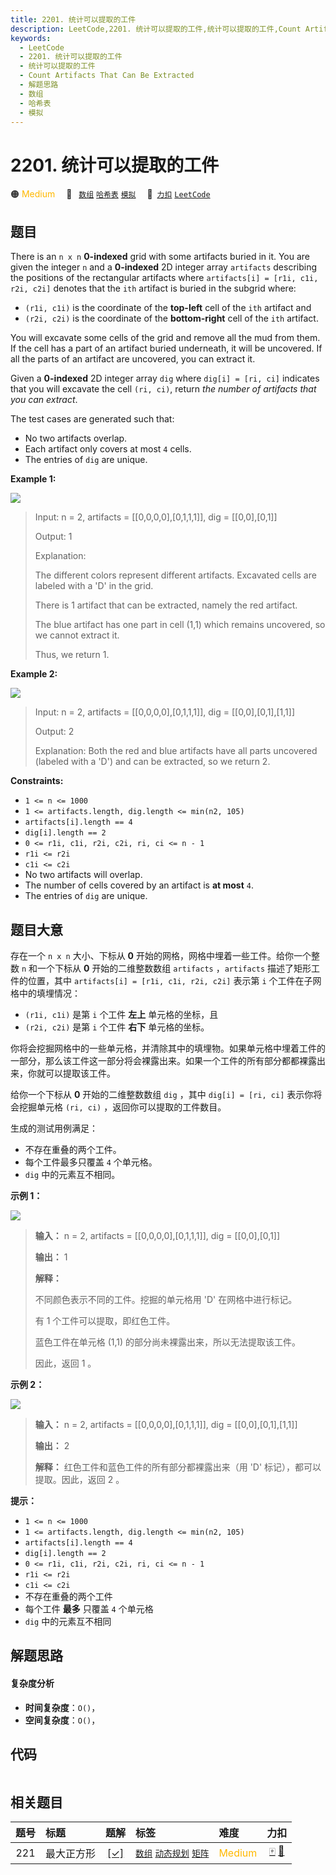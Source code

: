 ```yaml
---
title: 2201. 统计可以提取的工件
description: LeetCode,2201. 统计可以提取的工件,统计可以提取的工件,Count Artifacts That Can Be Extracted,解题思路,数组,哈希表,模拟
keywords:
  - LeetCode
  - 2201. 统计可以提取的工件
  - 统计可以提取的工件
  - Count Artifacts That Can Be Extracted
  - 解题思路
  - 数组
  - 哈希表
  - 模拟
---
```


# 2201. 统计可以提取的工件

🟠 <font color=#ffb800>Medium</font>&emsp; 🔖&ensp; [`数组`](/tag/array.md) [`哈希表`](/tag/hash-table.md) [`模拟`](/tag/simulation.md)&emsp; 🔗&ensp;[`力扣`](https://leetcode.cn/problems/count-artifacts-that-can-be-extracted) [`LeetCode`](https://leetcode.com/problems/count-artifacts-that-can-be-extracted)

## 题目

There is an `n x n` **0-indexed** grid with some artifacts buried in it. You
are given the integer `n` and a **0-indexed** 2D integer array `artifacts`
describing the positions of the rectangular artifacts where `artifacts[i] =
[r1i, c1i, r2i, c2i]` denotes that the `ith` artifact is buried in the subgrid
where:

  * `(r1i, c1i)` is the coordinate of the **top-left** cell of the `ith` artifact and
  * `(r2i, c2i)` is the coordinate of the **bottom-right** cell of the `ith` artifact.

You will excavate some cells of the grid and remove all the mud from them. If
the cell has a part of an artifact buried underneath, it will be uncovered. If
all the parts of an artifact are uncovered, you can extract it.

Given a **0-indexed** 2D integer array `dig` where `dig[i] = [ri, ci]`
indicates that you will excavate the cell `(ri, ci)`, return _the number of
artifacts that you can extract_.

The test cases are generated such that:

  * No two artifacts overlap.
  * Each artifact only covers at most `4` cells.
  * The entries of `dig` are unique.



**Example 1:**

![](https://assets.leetcode.com/uploads/2019/09/16/untitled-diagram.jpg)

> Input: n = 2, artifacts = [[0,0,0,0],[0,1,1,1]], dig = [[0,0],[0,1]]
> 
> Output: 1
> 
> Explanation: 
> 
> The different colors represent different artifacts. Excavated cells are labeled with a 'D' in the grid.
> 
> There is 1 artifact that can be extracted, namely the red artifact.
> 
> The blue artifact has one part in cell (1,1) which remains uncovered, so we cannot extract it.
> 
> Thus, we return 1.

**Example 2:**

![](https://assets.leetcode.com/uploads/2019/09/16/untitled-diagram-1.jpg)

> Input: n = 2, artifacts = [[0,0,0,0],[0,1,1,1]], dig = [[0,0],[0,1],[1,1]]
> 
> Output: 2
> 
> Explanation: Both the red and blue artifacts have all parts uncovered (labeled with a 'D') and can be extracted, so we return 2. 

**Constraints:**

  * `1 <= n <= 1000`
  * `1 <= artifacts.length, dig.length <= min(n2, 105)`
  * `artifacts[i].length == 4`
  * `dig[i].length == 2`
  * `0 <= r1i, c1i, r2i, c2i, ri, ci <= n - 1`
  * `r1i <= r2i`
  * `c1i <= c2i`
  * No two artifacts will overlap.
  * The number of cells covered by an artifact is **at most** `4`.
  * The entries of `dig` are unique.


## 题目大意

存在一个 `n x n` 大小、下标从 **0** 开始的网格，网格中埋着一些工件。给你一个整数 `n` 和一个下标从 **0** 开始的二维整数数组
`artifacts` ，`artifacts` 描述了矩形工件的位置，其中 `artifacts[i] = [r1i, c1i, r2i, c2i]`
表示第 `i` 个工件在子网格中的填埋情况：

  * `(r1i, c1i)` 是第 `i` 个工件 **左上** 单元格的坐标，且
  * `(r2i, c2i)` 是第 `i` 个工件 **右下** 单元格的坐标。

你将会挖掘网格中的一些单元格，并清除其中的填埋物。如果单元格中埋着工件的一部分，那么该工件这一部分将会裸露出来。如果一个工件的所有部分都都裸露出来，你就可以提取该工件。

给你一个下标从 **0** 开始的二维整数数组 `dig` ，其中 `dig[i] = [ri, ci]` 表示你将会挖掘单元格 `(ri, ci)`
，返回你可以提取的工件数目。

生成的测试用例满足：

  * 不存在重叠的两个工件。
  * 每个工件最多只覆盖 `4` 个单元格。
  * `dig` 中的元素互不相同。



**示例 1：**

![](https://assets.leetcode.com/uploads/2019/09/16/untitled-diagram.jpg)

> 
> 
> 
> 
> 
> **输入：** n = 2, artifacts = [[0,0,0,0],[0,1,1,1]], dig = [[0,0],[0,1]]
> 
> **输出：** 1
> 
> **解释：** 
> 
> 不同颜色表示不同的工件。挖掘的单元格用 'D' 在网格中进行标记。
> 
> 有 1 个工件可以提取，即红色工件。
> 
> 蓝色工件在单元格 (1,1) 的部分尚未裸露出来，所以无法提取该工件。
> 
> 因此，返回 1 。
> 
> 

**示例 2：**

![](https://assets.leetcode.com/uploads/2019/09/16/untitled-diagram-1.jpg)

> 
> 
> 
> 
> 
> **输入：** n = 2, artifacts = [[0,0,0,0],[0,1,1,1]], dig = [[0,0],[0,1],[1,1]]
> 
> **输出：** 2
> 
> **解释：** 红色工件和蓝色工件的所有部分都裸露出来（用 'D' 标记），都可以提取。因此，返回 2 。 
> 
> 



**提示：**

  * `1 <= n <= 1000`
  * `1 <= artifacts.length, dig.length <= min(n2, 105)`
  * `artifacts[i].length == 4`
  * `dig[i].length == 2`
  * `0 <= r1i, c1i, r2i, c2i, ri, ci <= n - 1`
  * `r1i <= r2i`
  * `c1i <= c2i`
  * 不存在重叠的两个工件
  * 每个工件 **最多** 只覆盖 `4` 个单元格
  * `dig` 中的元素互不相同


## 解题思路

#### 复杂度分析

- **时间复杂度**：`O()`，
- **空间复杂度**：`O()`，

## 代码

```javascript

```

## 相关题目

<!-- prettier-ignore -->
| 题号 | 标题 | 题解 | 标签 | 难度 | 力扣 |
| :------: | :------ | :------: | :------ | :------ | :------: |
| 221 | 最大正方形 | [[✓]](/problem/0221.md) |  [`数组`](/tag/array.md) [`动态规划`](/tag/dynamic-programming.md) [`矩阵`](/tag/matrix.md) | <font color=#ffb800>Medium</font> | [🀄️](https://leetcode.cn/problems/maximal-square) [🔗](https://leetcode.com/problems/maximal-square) |